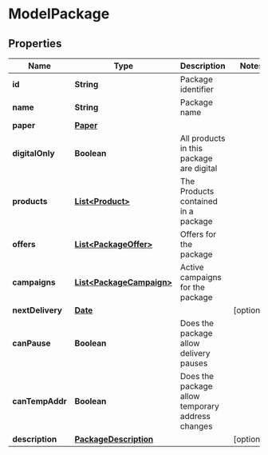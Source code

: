 

# ModelPackage

## Properties

Name | Type | Description | Notes
------------ | ------------- | ------------- | -------------
**id** | **String** | Package identifier | 
**name** | **String** | Package name | 
**paper** | [**Paper**](Paper.md) |  | 
**digitalOnly** | **Boolean** | All products in this package are digital | 
**products** | [**List&lt;Product&gt;**](Product.md) | The Products contained in a package | 
**offers** | [**List&lt;PackageOffer&gt;**](PackageOffer.md) | Offers for the package | 
**campaigns** | [**List&lt;PackageCampaign&gt;**](PackageCampaign.md) | Active campaigns for the package | 
**nextDelivery** | [**Date**](Date.md) |  |  [optional]
**canPause** | **Boolean** | Does the package allow delivery pauses | 
**canTempAddr** | **Boolean** | Does the package allow temporary address changes | 
**description** | [**PackageDescription**](PackageDescription.md) |  |  [optional]




